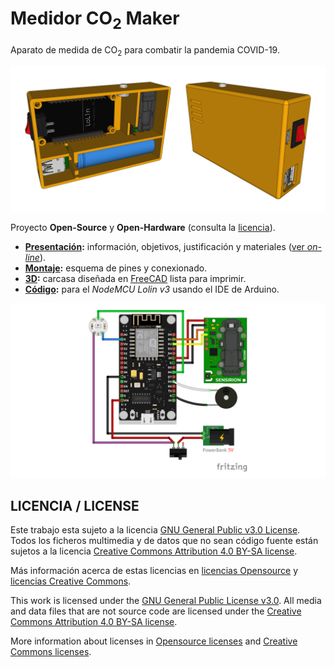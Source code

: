 # Medidor CO<sub>2</sub> Maker
Aparato de medida de CO<sub>2</sub> para combatir la pandemia COVID-19.

![MedidorCO2](3D/SCD30-unit.png)

Proyecto **Open-Source** y **Open-Hardware** (consulta la [licencia](#licencia--license)).


* **[Presentación](presentacion/):** información, objetivos, justificación y materiales ([ver *on-line*](https://mgesteiro.github.io/medidorCO2/)).
* **[Montaje](montaje/):** esquema de pines y conexionado.
* **[3D](3D/):** carcasa diseñada en [FreeCAD](https://freecadweb.org) lista para imprimir.
* **[Código](codigo/):** para el *NodeMCU Lolin v3* usando el IDE de Arduino.

![Montaje](montaje/montaje_medidor_CO2_powerbank.png)


## LICENCIA / LICENSE

Este trabajo esta sujeto a la licencia [GNU General Public v3.0 License](LICENSE-GPLV30). Todos los ficheros multimedia y de datos que no sean código fuente están sujetos a la licencia [Creative Commons Attribution 4.0 BY-SA license](LICENSE-CCBYSA40).

Más información acerca de estas licencias en [licencias Opensource](https://opensource.org/licenses/) y [licencias Creative Commons](https://creativecommons.org/licenses/).

This work is licensed under the [GNU General Public License v3.0](LICENSE-GPLV30). All media and data files that are not source code are licensed under the [Creative Commons Attribution 4.0 BY-SA license](LICENSE-CCBYSA40).

More information about licenses in [Opensource licenses](https://opensource.org/licenses/) and [Creative Commons licenses](https://creativecommons.org/licenses/).